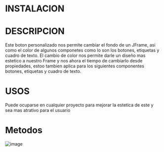 # INSTALACION



# DESCRIPCION
Este boton personalizado nos permite cambiar el fondo de un JFrame, asi como el color de algunos componetes como lo son los botones, etiquetas y cuadro de texto.
El cambio de color nos permite darle un diseño mas estetico a nuestro Frame y nos ahora el tiempo de cambiarlo desde propiedades, estoo tambien aplica para los siguientes componentes botones, etiquetas y cuadro de texto.
# USOS
Puede ocuparse en cualquier proyecto para mejorar la estetica de este y sea mas atrativo para el usuario
# Metodos
![image](https://github.com/user-attachments/assets/d731adb3-64d9-455e-a7fe-812341d815e6)

